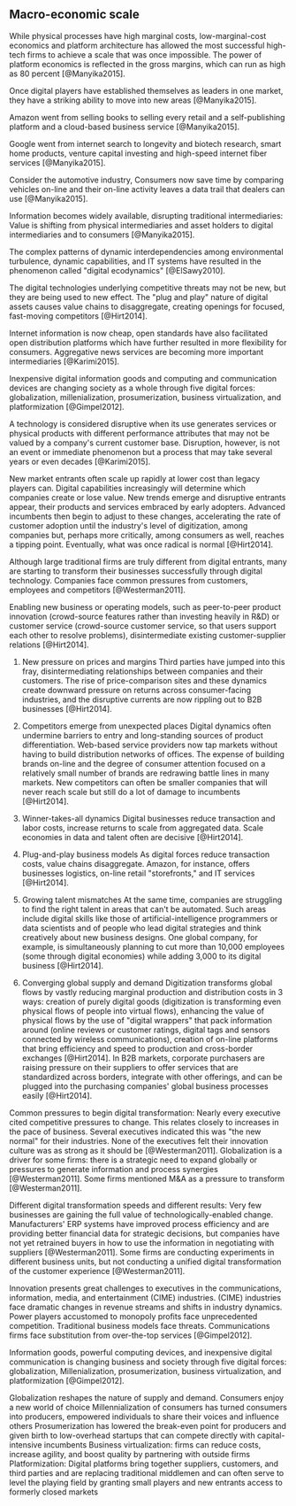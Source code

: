 ## Macro-economic scale

<!-- What are your assets in this environment? -->
<!-- Why some assets have less value than before? What assets are dealuating quickly? -->
<!-- How are you organized? -->

While physical processes have high marginal costs, low-marginal-cost economics and platform architecture has allowed the most successful high-tech firms to achieve a scale that was once impossible. The power of platform economics is reflected in the gross margins, which can run as high as 80 percent [@Manyika2015].

Once digital players have established themselves as leaders in one market, they have a striking ability to move into new areas [@Manyika2015].

Amazon went from selling books to selling every retail and a self-publishing platform and a cloud-based business service [@Manyika2015].

Google went from internet search to longevity and biotech research, smart home products, venture capital investing and high-speed internet fiber services [@Manyika2015].

Consider the automotive industry, Consumers now save time by comparing vehicles on-line and their on-line activity leaves a data trail that dealers can use [@Manyika2015].

Information becomes widely available, disrupting traditional intermediaries: Value is shifting from physical intermediaries and asset holders to digital intermediaries and to consumers [@Manyika2015].

The complex patterns of dynamic interdependencies among environmental turbulence, dynamic capabilities, and IT systems have resulted in the phenomenon called "digital ecodynamics" [@ElSawy2010].

The digital technologies underlying competitive threats may not be new, but they are being used to new effect. The "plug and play" nature of digital assets causes value chains to disaggregate, creating openings for focused, fast-moving competitors [@Hirt2014].

Internet information is now cheap, open standards have also facilitated open distribution platforms which have further resulted in more flexibility for consumers. Aggregative news services are becoming more important intermediaries [@Karimi2015].

Inexpensive digital information goods and computing and communication devices are changing society as a whole through five digital forces: globalization, millenialization, prosumerization, business virtualization, and platformization [@Gimpel2012].

A technology is considered disruptive when its use generates services or physical products with different performance attributes that may not be valued by a company's current customer base. Disruption, however, is not an event or immediate phenomenon but a process that may take several years or even decades [@Karimi2015].

New market entrants often scale up rapidly at lower cost than legacy players can. Digital capabilities increasingly will determine which companies create or lose value. New trends emerge and disruptive entrants appear, their products and services embraced by early adopters. Advanced incumbents then begin to adjust to these changes, accelerating the rate of customer adoption until the industry's level of digitization, among companies but, perhaps more critically, among consumers as well, reaches a tipping point. Eventually, what was once radical is normal [@Hirt2014].

Although large traditional firms are truly different from digital entrants, many are starting to transform their businesses successfully through digital technology. Companies face common pressures from customers, employees and competitors [@Westerman2011].

Enabling new business or operating models, such as peer-to-peer product innovation (crowd-source features rather than investing heavily in R&D) or customer service (crowd-source customer service, so that users support each other to resolve problems), disintermediate existing customer-supplier relations [@Hirt2014].

1. New pressure on prices and margins
Third parties have jumped into this fray, disintermediating relationships between companies and their customers. The rise of price-comparison sites and these dynamics create downward pressure on returns across consumer-facing industries, and the disruptive currents are now rippling out to B2B businesses [@Hirt2014].

2. Competitors emerge from unexpected places
Digital dynamics often undermine barriers to entry and long-standing sources of product differentiation. Web-based service providers now tap markets without having to build distribution networks of offices. The expense of building brands on-line and the degree of consumer attention focused on a relatively small number of brands are redrawing battle lines in many markets. New competitors can often be smaller companies that will never reach scale but still do a lot of damage to incumbents [@Hirt2014].

3. Winner-takes-all dynamics
Digital businesses reduce transaction and labor costs, increase returns to scale from aggregated data. Scale economies in data and talent often are decisive [@Hirt2014].

4. Plug-and-play business models
As digital forces reduce transaction costs, value chains disaggregate. Amazon, for instance, offers businesses logistics, on-line retail "storefronts," and IT services [@Hirt2014].

5. Growing talent mismatches
At the same time, companies are struggling to find the right talent in areas that can't be automated. Such areas include digital skills like those of artificial-intelligence programmers or data scientists and of people who lead digital strategies and think creatively about new business designs. One global company, for example, is simultaneously planning to cut more than 10,000 employees (some through digital economies) while adding 3,000 to its digital business [@Hirt2014].

6. Converging global supply and demand
Digitization transforms global flows by vastly reducing marginal production and distribution costs in 3 ways: creation of purely digital goods (digitization is transforming even physical flows of people into virtual flows), enhancing the value of physical flows by the use of "digital wrappers" that pack information around (online reviews or customer ratings, digital tags and sensors connected by wireless communications), creation of on-line platforms that bring efficiency and speed to production and cross-border exchanges [@Hirt2014].
In B2B markets, corporate purchasers are raising pressure on their suppliers to offer services that are standardized across borders, integrate with other offerings, and can be plugged into the purchasing companies' global business processes easily [@Hirt2014].

Common pressures to begin digital transformation:
Nearly every executive cited competitive pressures to change. This relates closely to increases in the pace of business. Several executives indicated this was "the new normal" for their industries. None of the executives felt their innovation culture was as strong as it should be [@Westerman2011].
Globalization is a driver for some firms: there is a strategic need to expand globally or pressures to generate information and process synergies [@Westerman2011].
Some firms mentioned M&A as a pressure to transform [@Westerman2011].

Different digital transformation speeds and different results:
Very few businesses are gaining the full value of technologically-enabled change. Manufacturers' ERP systems have improved process efficiency and are providing better financial data for strategic decisions, but companies have not yet retrained buyers in how to use the information in negotiating with suppliers [@Westerman2011].
Some firms are conducting experiments in different business units, but not conducting a unified digital transformation of the customer experience [@Westerman2011].

Innovation presents great challenges to executives in the communications, information, media, and entertainment (CIME) industries. (CIME) industries face dramatic changes in revenue streams and shifts in industry dynamics. Power players accustomed to monopoly profits face unprecedented competition. Traditional business models face threats. Communications firms face substitution from over-the-top services [@Gimpel2012].

Information goods, powerful computing devices, and inexpensive digital communication is changing business and society through five digital forces: globalization, Millenialization, prosumerization, business virtualization, and platformization [@Gimpel2012].

Globalization reshapes the nature of supply and demand. Consumers enjoy a new world of choice
Millennialization of consumers has turned consumers into producers, empowered individuals to share their voices and influence others
Prosumerization has lowered the break-even point for producers and given birth to low-overhead startups that can compete directly with capital-intensive incumbents
Business virtualization: firms can reduce costs, increase agility, and boost quality by partnering with outside firms
Platformization: Digital platforms bring together suppliers, customers, and third parties and are replacing traditional middlemen and can often serve to level the playing field by granting small players and new entrants access to formerly closed markets
